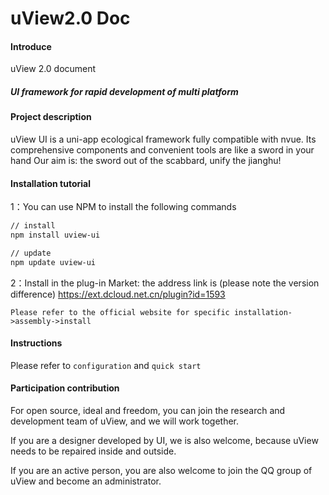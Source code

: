 # uView2.0 Doc

#### Introduce
uView 2.0 document
##### UI framework for rapid development of multi platform
#### Project description
uView UI is a uni-app ecological framework fully compatible with nvue. Its comprehensive components and convenient tools are like a sword in your hand
Our aim is: the sword out of the scabbard, unify the jianghu!



#### Installation tutorial

1：You can use NPM to install the following commands
``` html
// install
npm install uview-ui

// update
npm update uview-ui
```
2：Install in the plug-in Market: the address link is (please note the version difference)
<a style="color: #409eff!important;" target="_blank" href="https://ext.dcloud.net.cn/plugin?id=1593">https://ext.dcloud.net.cn/plugin?id=1593</a>

`Please refer to the official website for specific installation->assembly->install`
#### Instructions

Please refer to `configuration` and `quick start`

#### Participation contribution

For open source, ideal and freedom, you can join the research and development team of uView, and we will work together.

If you are a designer developed by UI, we is also welcome, because uView needs to be repaired inside and outside.

If you are an active person, you are also welcome to join the QQ group of uView and become an administrator.

